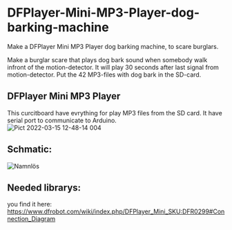 # DFPlayer-Mini-MP3-Player-dog-barking-machine
Make a DFPlayer Mini MP3 Player dog barking machine, to scare burglars. 
  
Make a burglar scare that plays dog bark sound when somebody walk infront of the motion-detector. It will play 30 seconds after last signal from motion-detector. Put the 42 MP3-files with dog bark in the SD-card.  

## DFPlayer Mini MP3 Player  
This curcitboard have evrything for play MP3 files from the SD card. It have serial port to communicate to Arduino.  
![Pict 2022-03-15 12-48-14 004](https://user-images.githubusercontent.com/33222123/158381051-a265d0f0-20a6-472a-865a-d01e542a85d3.jpg)  



## Schmatic:  

![Namnlös](https://user-images.githubusercontent.com/33222123/158383110-ff2b99c3-8731-43ef-934a-39918f8a219a.png)  



## Needed librarys:
you find it here:  
https://www.dfrobot.com/wiki/index.php/DFPlayer_Mini_SKU:DFR0299#Connection_Diagram  

